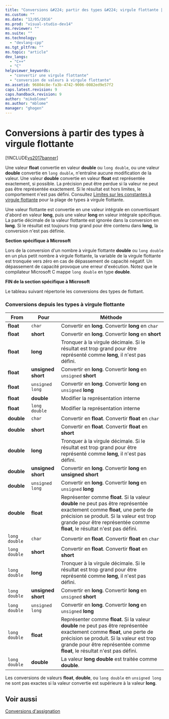 ```yaml
---
title: "Conversions &#224; partir des types &#224; virgule flottante | Microsoft Docs"
ms.custom: ""
ms.date: "12/05/2016"
ms.prod: "visual-studio-dev14"
ms.reviewer: ""
ms.suite: ""
ms.technology: 
  - "devlang-cpp"
ms.tgt_pltfrm: ""
ms.topic: "article"
dev_langs: 
  - "C++"
  - "C"
helpviewer_keywords: 
  - "convertir une virgule flottante"
  - "conversion de valeurs à virgule flottante"
ms.assetid: 96804c8e-fa3b-4742-9006-0082ed9e57f2
caps.latest.revision: 9
caps.handback.revision: 9
author: "mikeblome"
ms.author: "mblome"
manager: "ghogen"
---
```

# Conversions &#224; partir des types &#224; virgule flottante
[!INCLUDE[vs2017banner](../assembler/inline/includes/vs2017banner.md)]

Une valeur **float** convertie en valeur **double** ou `long double`, ou une valeur **double** convertie en `long double`, n'entraîne aucune modification de la valeur.  Une valeur **double** convertie en valeur **float** est représentée exactement, si possible.  La précision peut être perdue si la valeur ne peut pas être représentée exactement.  Si le résultat est hors limites, le comportement n'est pas défini.  Consultez [Limites sur les constantes à virgule flottante](../c-language/limits-on-floating-point-constants.md) pour la plage de types à virgule flottante.  
  
 Une valeur flottante est convertie en une valeur intégrale en convertissant d'abord en valeur **long**, puis une valeur **long** en valeur intégrale spécifique.  La partie décimale de la valeur flottante est ignorée dans la conversion en **long**.  Si le résultat est toujours trop grand pour être contenu dans **long**, la conversion n'est pas définie.  
  
 **Section spécifique à Microsoft**  
  
 Lors de la conversion d'un nombre à virgule flottante **double** ou `long double` en un plus petit nombre à virgule flottante, la variable de la virgule flottante est tronquée vers zéro en cas de dépassement de capacité négatif.  Un dépassement de capacité provoque une erreur d'exécution.  Notez que le compilateur Microsoft C mappe `long double` en type **double**.  
  
 **FIN de la section spécifique à Microsoft**  
  
 Le tableau suivant répertorie les conversions des types de flottant.  
  
### Conversions depuis les types à virgule flottante  
  
|From|Pour|Méthode|  
|----------|----------|-------------|  
|**float**|`char`|Convertir en **long**. Convertir **long** en `char`|  
|**float**|**short**|Convertir en **long**. Convertir **long** en **short**|  
|**float**|**long**|Tronquer à la virgule décimale.  Si le résultat est trop grand pour être représenté comme **long**, il n'est pas défini.|  
|**float**|**unsigned short**|Convertir en **long**. Convertir **long** en `unsigned` **short**|  
|**float**|`unsigned long`|Convertir en **long**. Convertir **long** en `unsigned` **long**|  
|**float**|**double**|Modifier la représentation interne|  
|**float**|`long double`|Modifier la représentation interne|  
|**double**|`char`|Convertir en **float**. Convertir **float** en `char`|  
|**double**|**short**|Convertir en **float**. Convertir **float** en **short**|  
|**double**|**long**|Tronquer à la virgule décimale.  Si le résultat est trop grand pour être représenté comme **long**, il n'est pas défini.|  
|**double**|**unsigned short**|Convertir en **long**. Convertir **long** en **unsigned short**|  
|**double**|`unsigned long`|Convertir en **long**. Convertir **long** en `unsigned` **long**|  
|**double**|**float**|Représenter comme **float**.  Si la valeur **double** ne peut pas être représentée exactement comme **float**, une perte de précision se produit.  Si la valeur est trop grande pour être représentée comme **float**, le résultat n'est pas défini.|  
|`long double`|`char`|Convertir en **float**. Convertir **float** en `char`|  
|`long double`|**short**|Convertir en **float**. Convertir **float** en **short**|  
|`long double`|**long**|Tronquer à la virgule décimale.  Si le résultat est trop grand pour être représenté comme **long**, il n'est pas défini.|  
|`long double`|**unsigned short**|Convertir en **long**. Convertir **long** en `unsigned` **short**|  
|`long double`|`unsigned long`|Convertir en **long**. Convertir **long** en `unsigned` **long**|  
|`long double`|**float**|Représenter comme **float**.  Si la valeur **double** ne peut pas être représentée exactement comme **float**, une perte de précision se produit.  Si la valeur est trop grande pour être représentée comme **float**, le résultat n'est pas défini.|  
|`long double`|**double**|La valeur **long double** est traitée comme **double**.|  
  
 Les conversions de valeurs **float**, **double**, ou `long double` en `unsigned long` ne sont pas exactes si la valeur convertie est supérieure à la valeur **long**.  
  
## Voir aussi  
 [Conversions d'assignation](../c-language/assignment-conversions.md)